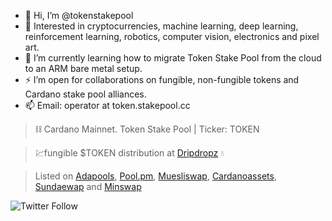 - 👋 Hi, I’m @tokenstakepool
- :robot: Interested in cryptocurrencies, machine learning, deep learning, reinforcement learning, robotics, computer vision, electronics and pixel art.
- 🌱 I’m currently learning how to migrate Token Stake Pool from the cloud to an ARM bare metal setup.
- ⚡ I’m open for collaborations on fungible, non-fungible tokens and Cardano stake pool alliances.
- 📫 Email: operator at token.stakepool.cc

> :chains: Cardano Mainnet. Token Stake Pool | Ticker: TOKEN

> 💹fungible $TOKEN distribution at [Dripdropz](https://dripdropz.io/explore-projects/TOKEN) 💧

> Listed on [Adapools](https://adapools.org/pool/1e5f4eebc56a6726fd36af2f870b3bd62b204f3cd1b36e32e8a56737), [Pool.pm](https://pool.pm/1e5f4eebc56a6726fd36af2f870b3bd62b204f3cd1b36e32e8a56737), [Muesliswap](https://ada.muesliswap.com/swap/community/token/0171c997b8853fde686763d93b36ab8e04ce947bb6aa09a9ee5c4401.TOKEN), [Cardanoassets](https://cardanoassets.com/asset1pt3mfphgttc4pdrcrgf3w8e8j99nedsm34k85p), [Sundaewap](https://exchange.sundaeswap.finance/#/swap?swap_from=0171c997b8853fde686763d93b36ab8e04ce947bb6aa09a9ee5c4401.544f4b454e&swap_to=cardano.ada) and [Minswap](https://minswap.org/)


![Twitter Follow](https://img.shields.io/twitter/follow/token_stakepool?style=social)

<!---
tokenstakepool/tokenstakepool is a ✨ special ✨ repository because its `README.md` (this file) appears on your GitHub profile.
You can click the Preview link to take a look at your changes.
--->
